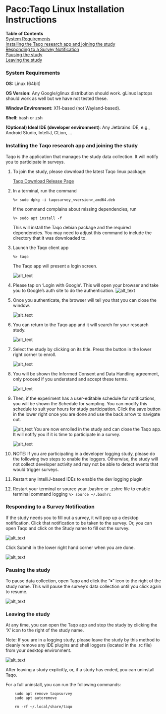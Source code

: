 # Paco:Taqo Linux Installation Instructions

**Table of Contents** \
[System Requirements](#system-requirements) \
[Installing the Taqo research app and joining the study](#installing-the-taqo-research-app-and-joining-the-study)
\
[Responding to a Survey Notification](#responding-to-a-survey-notification) \
[Pausing the study](#pausing-the-study) \
[Leaving the study](#leaving-the-study)

### System Requirements

**OS:** Linux (64bit)

**OS Version:** Any Google/glinux distribution should work. gLinux laptops
should work as well but we have not tested these.

**Window Environment:** X11-based (not Wayland-based).

**Shell**: bash or zsh

**(Optional) Ideal IDE (developer environment)**: Any Jetbrains IDE, e.g.,
Android Studio, IntelliJ, CLion, ...

### Installing the Taqo research app and joining the study

Taqo is the application that manages the study data collection. It will notify
you to participate in surveys.

1.  To join the study, please download the latest Taqo linux package:

    [Taqo Download Release Page](https://github.com/google/taqo-paco/releases)

2.  In a terminal, run the command

    ```
    %> sudo dpkg -i taqosurvey_<version>_amd64.deb
    ```

    If the command complains about missing dependencies, run

    ```
    %> sudo apt install -f

    ```

    This will install the Taqo debian package and the required dependencies. You
    may need to adjust this command to include the directory that it was
    downloaded to.

3.  Launch the Taqo client app

    ```
    %> taqo

    ```

    The Taqo app will present a login screen.

    ![alt_text](images/1-login.png "image_tooltip")

4.  Please tap on ‘Login with Google’. This will open your browser and take you
    to Google’s auth site to do the authentication.
    ![alt_text](images/2-auth-1.png "image_tooltip")

5.  Once you authenticate, the browser will tell you that you can close the
    window.

    ![alt_text](images/3-auth-2.png "image_tooltip")

6.  You can return to the Taqo app and it will search for your research study.

    ![alt_text](images/4-find.png "image_tooltip")

7.  Select the study by clicking on its title. Press the button in the lower
    right corner to enroll.

    ![alt_text](images/5-details.png "image_tooltip")

8.  You will be shown the Informed Consent and Data Handling agreement, only
    proceed if you understand and accept these terms.

    ![alt_text](images/6-consent.png "image_tooltip")

9.  Then, if the experiment has a user-editable schedule for notifications, you
    will be shown the Schedule for sampling. You can modify this schedule to
    suit your hours for study participation. Click the save button in the lower
    right once you are done and use the back arrow to navigate out.

    ![alt_text](images/7-schedule.png "image_tooltip") You are now enrolled in
    the study and can close the Taqo app. It will notify you if it is time to
    participate in a survey.

    ![alt_text](images/8-joined.png "image_tooltip")

10. NOTE: If you are participating in a developer logging study, please do the
    following two steps to enable the loggers. Otherwise, the study will not
    collect developer activity and may not be able to detect events that would
    trigger surveys.

11. Restart any IntelliJ-based IDEs to enable the dev logging plugin

12. Restart your terminal or source your .bashrc or .zshrc file to enable
    terminal command logging `%> source ~/.bashrc`

### Responding to a Survey Notification

If the study needs you to fill out a survey, it will pop up a desktop
notification. Click that notification to be taken to the survey. Or, you can
open Taqo and click on the Study name to fill out the survey.

![alt_text](images/9-running.png "image_tooltip")

Click Submit in the lower right hand corner when you are done.

![alt_text](images/10-survey.png "image_tooltip")

### Pausing the study

To pause data collection, open Taqo and click the “⏸” icon to the right of the
study name. This will pause the survey’s data collection until you click again
to resume.

![alt_text](images/11-pause.png "image_tooltip")

### Leaving the study

At any time, you can open the Taqo app and stop the study by clicking the ‘X’
icon to the right of the study name.

Note: If you are in a logging study, please leave the study by this method to
cleanly remove any IDE plugins and shell loggers (located in the .rc file) from
your desktop environment.

![alt_text](images/12-leave.png "image_tooltip")

After leaving a study explicitly, or, if a study has ended, you can uninstall
Taqo.

For a full uninstall, you can run the following commands:

```
    sudo apt remove taqosurvey
    sudo apt autoremove

    rm -rf ~/.local/share/taqo
```
